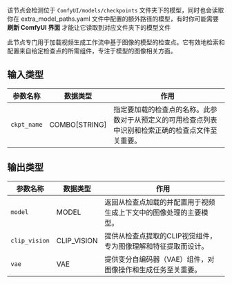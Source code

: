 该节点会检测位于 `ComfyUI/models/checkpoints` 文件夹下的模型，同时也会读取你在 extra_model_paths.yaml 文件中配置的额外路径的模型，有时你可能需要 **刷新 ComfyUI 界面** 才能让它读取到对应文件夹下的模型文件

此节点专门用于加载视频生成工作流中基于图像的模型的检查点。它有效地检索和配置来自给定检查点的所需组件，专注于模型的图像相关方面。

## 输入类型

| 参数名称 | 数据类型 | 作用 |
| --- | --- | --- |
| `ckpt_name` | COMBO[STRING] | 指定要加载的检查点的名称。此参数对于从预定义的可用检查点列表中识别和检索正确的检查点文件至关重要。 |

## 输出类型

| 参数名称 | 数据类型 | 作用 |
| --- | --- | --- |
| `model` | MODEL | 返回从检查点加载的并配置用于视频生成上下文中的图像处理的主要模型。 |
| `clip_vision` | CLIP_VISION | 提供从检查点提取的CLIP视觉组件，专为图像理解和特征提取而设计。 |
| `vae` | VAE | 提供变分自编码器（VAE）组件，对图像操作和生成任务至关重要。 |

